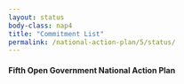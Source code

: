 ```yaml
---
layout: status
body-class: nap4
title: "Commitment List"
permalink: /national-action-plan/5/status/
---
```


#### Fifth Open Government National Action Plan
